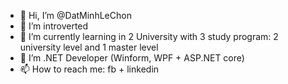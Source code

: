 - 👋 Hi, I’m @DatMinhLeChon
- 👀 I’m introverted
- 🌱 I’m currently learning in 2 University with 3 study program: 2 university level and 1 master level
- 💞️ I’m .NET Developer (Winform, WPF + ASP.NET core)
- 📫 How to reach me: fb + linkedin
    

<!---
DatMinhLeChon/DatMinhLeChon is a ✨ special ✨ repository because its `README.md` (this file) appears on your GitHub profile.
You can click the Preview link to take a look at your changes.
--->
